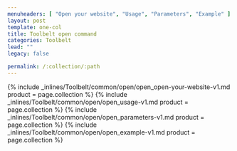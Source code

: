 ```yaml
---
menuheaders: [ "Open your website", "Usage", "Parameters", "Example" ]
layout: post
template: one-col
title: Toolbelt open command
categories: Toolbelt
lead: ""
legacy: false

permalink: /:collection/:path
---
```





<a href="#open-your-website"></a>{% include _inlines/Toolbelt/common/open/open_open-your-website-v1.md  product = page.collection %}
<a href="#usage"></a>{% include _inlines/Toolbelt/common/open/open_usage-v1.md  product = page.collection %}
<a href="#parameters"></a>{% include _inlines/Toolbelt/common/open/open_parameters-v1.md  product = page.collection %}
<a href="#example"></a>{% include _inlines/Toolbelt/common/open/open_example-v1.md  product = page.collection %}